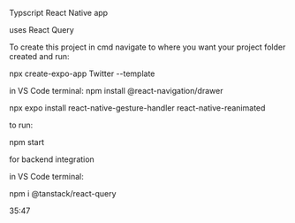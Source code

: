 Typscript React Native app

uses React Query

To create this project in cmd navigate to where you want your project folder created and run:

npx create-expo-app Twitter --template

in VS Code terminal:
npm install @react-navigation/drawer

npx expo install react-native-gesture-handler react-native-reanimated

to run:

npm start

for backend integration

in VS Code terminal:

npm i @tanstack/react-query


35:47